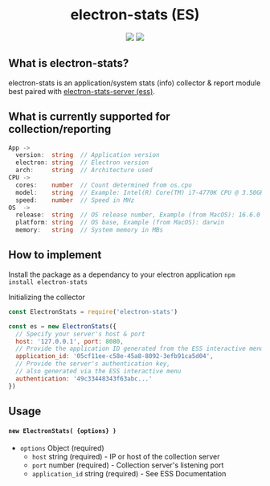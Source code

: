 <h1 align="center">
  electron-stats (ES)
</h1>
<p align="center">
  <a href="https://travis-ci.org/tdmio/electron-stats"><img src="https://img.shields.io/travis/tdmio/electron-stats/master.svg?style=flat-square"></a>
  <a href="https://www.npmjs.com/package/electron-stats"><img src="https://img.shields.io/npm/v/electron-stats.svg?style=flat-square"></a>
</p>

## What is electron-stats?

electron-stats is an application/system stats (info) collector & report module best paired 
with [electron-stats-server (ess)](https://github.com/tdmio/ess/).

## What is currently supported for collection/reporting
```ts
App ->
  version:  string  // Application version
  electron: string  // Electron version
  arch:     string  // Architecture used
CPU ->
  cores:    number  // Count determined from os.cpu
  model:    string  // Example: Intel(R) Core(TM) i7-4770K CPU @ 3.50GHz
  speed:    number  // Speed in MHz
OS  ->
  release:  string  // OS release number, Example (from MacOS): 16.6.0
  platform: string  // OS base, Example (from MacOS): darwin
  memory:   string  // System memory in MBs
```

## How to implement

Install the package as a dependancy to your electron application `npm install electron-stats`

Initializing the collector
```js
const ElectronStats = require('electron-stats')

const es = new ElectronStats({
  // Specify your server's host & port
  host: '127.0.0.1', port: 8080,
  // Provide the application ID generated from the ESS interactive menu
  application_id: '05cf11ee-c58e-45a8-8092-3efb91ca5d04',
  // Provide the server's authentication key,
  // also generated via the ESS interactive menu
  authentication: '49c33448343f63abc...'
})
```

## Usage

#### `new ElectronStats( {options} )`

- `options` Object (required)
  - `host` string (required) - IP or host of the collection server
  - `port` number (required) - Collection server's listening port
  - `application_id` string (required) - See ESS Documentation